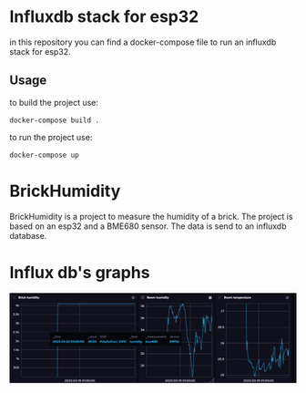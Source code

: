 # Influxdb stack for esp32

in this repository you can find a docker-compose file to run an influxdb stack for esp32.

## Usage

to build the project use: 

    docker-compose build .

to run the project use:

    docker-compose up 

# BrickHumidity

BrickHumidity is a project to measure the humidity of a brick. The project is based on an esp32 and a BME680 sensor. The data is send to an influxdb database.

# Influx db's graphs

![Influxdb](Influxdb.png) 
